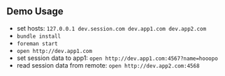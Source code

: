 ## Demo Usage

* set hosts: `127.0.0.1 dev.session.com dev.app1.com dev.app2.com`
* `bundle install`
* `foreman start`
* `open http://dev.app1.com`
* set session data to app1: `open http://dev.app1.com:4567?name=hooopo`
* read session data from remote: `open http://dev.app2.com:4568`
